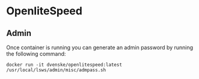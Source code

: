 # OpenliteSpeed #

## Admin ##


Once container is running you can generate an admin password by running the following command:

```
docker run -it dvenske/openlitespeed:latest /usr/local/lsws/admin/misc/admpass.sh
```

